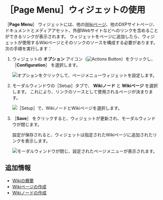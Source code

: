 # ［Page Menu］ウィジェットの使用

［**Page Menu**］ ウィジェットには、他の[Wikiページ](./getting-started-with-wikis.md)、他のDXPサイトページ、ドキュメントとメディアアセット、外部Webサイトなどへのリンクを含めることができるリンクが表示されます。 ウィジェットをページに追加したら、ウィジェットが使用するWikiページとそのリンクのソースを構成する必要があります。 次の手順を実行します：

1. ウィジェットの **オプション** アイコン（![Actions Button](../../images/icon-actions.png)）をクリックし、 ［**Configuration**］ を選択します。

   ![オプションをクリックして、ページメニューウィジェットを設定します。](./using-the-page-menu-widget/images/01.png)

1. モーダルウィンドウの［Setup］タブで、 **Wikiノード** と **Wikiページ** を選択します。 これにより、リンクのソースとして使用されるページが決まります。

    ![［Setup］で、WikiノードとWikiページを選択します。](./using-the-page-menu-widget/images/02.png)

1. ［**Save**］ をクリックすると、ウィジェットが更新され、モーダルウィンドウが閉じます。

    設定が保存されると、ウィジェットは指定されたWikiページに追加されたリンクを表示します。

    ![モーダルウィンドウが閉じ、設定されたページメニューが表示されます。](./using-the-page-menu-widget/images/03.png)

<a name="追加情報" />

## 追加情報

- [Wikiの概要](./getting-started-with-wikis.md)
- [Wikiページの作成](./creating-wiki-pages.md)
- [Wikiノードの作成](./creating-a-node.md)

